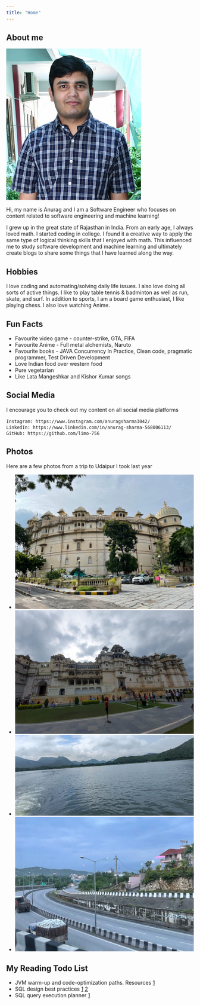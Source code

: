 ```yaml
---
title: "Home"
---
```


## About me

![my-photo](assets/self-image.JPG "Anurag Sharma")

Hi, my name is Anurag and I am a Software Engineer who focuses on content related to software engineering and machine learning!  

I grew up in the great state of Rajasthan in India. From an early age, I always loved math. I started coding in college. I found it a creative way to apply the same type of logical thinking skills that I enjoyed with math. This influenced me to study software development and machine learning and ultimately create blogs to share some things that I have learned along the way.

## Hobbies

I love coding and automating/solving daily life issues. I also love doing all sorts of active things. I like to play table tennis & badminton as well as run, skate, and surf. In addition to sports, I am a board game enthusiast, I like playing chess. I also love watching Anime.

## Fun Facts

 - Favourite video game - counter-strike, GTA, FIFA
 - Favourite Anime - Full metal alchemists, Naruto
 - Favourite books - JAVA Concurrency In Practice, Clean code, pragmatic programmer, Test Driven Development
 - Love Indian food over western food
 - Pure vegetarian
 - Like Lata Mangeshkar and Kishor Kumar songs

## Social Media
I encourage you to check out my content on all social media platforms

    Instagram: https://www.instagram.com/anuragsharma3042/
    LinkedIn: https://www.linkedin.com/in/anurag-sharma-568006113/
    GitHub: https://github.com/limo-756

## Photos
Here are a few photos from a trip to Udaipur I took last year

- ![Udaipur Palace](assets/palace.jpeg "Udaipur Palace")
- ![Udaipur Palace back view](assets/palace-second-view.jpeg "Udaipur Palace back view")
- ![Udaipur Lake](assets/lake.jpeg "Udaipur Lake")
- ![Random Photo](assets/random.jpeg "Random Photo")

## My Reading Todo List

- JVM warm-up and code-optimization paths. Resources [1](https://www.baeldung.com/java-microbenchmark-harness)
- SQL design best practices [1](https://cloud.google.com/spanner/docs/schema-design) [2](https://cloud.google.com/spanner/docs/introspection/query-statistics)
- SQL query execution planner [1](https://cloud.google.com/spanner/docs/sql-best-practices)
